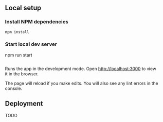 ## Local setup

### Install NPM dependencies

```bash
npm install
```

### Start local dev server

npm run start
```bash
```

Runs the app in the development mode.
Open [http://localhost:3000](http://localhost:3000) to view it in the browser.

The page will reload if you make edits. You will also see any lint errors in the
console.

## Deployment

TODO
